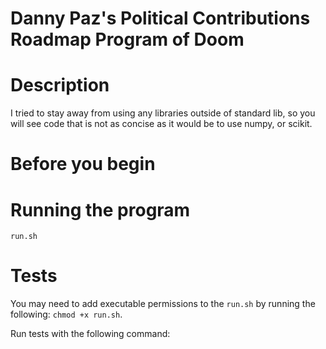 # Danny Paz's Political Contributions Roadmap Program of Doom

# Description

I tried to stay away from using any libraries outside of standard lib, so you will see code
that is not as concise as it would be to use numpy, or scikit.

# Before you begin

# Running the program

```run.sh```

# Tests

You may need to add executable permissions to the `run.sh` by running the following: `chmod +x run.sh`.

Run tests with the following command:

